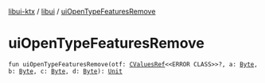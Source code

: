 [libui-ktx](../index.md) / [libui](index.md) / [uiOpenTypeFeaturesRemove](./ui-open-type-features-remove.md)

# uiOpenTypeFeaturesRemove

`fun uiOpenTypeFeaturesRemove(otf: `[`CValuesRef`](../kotlinx.cinterop/-c-values-ref/index.md)`<<ERROR CLASS>>?, a: `[`Byte`](https://kotlinlang.org/api/latest/jvm/stdlib/kotlin/-byte/index.html)`, b: `[`Byte`](https://kotlinlang.org/api/latest/jvm/stdlib/kotlin/-byte/index.html)`, c: `[`Byte`](https://kotlinlang.org/api/latest/jvm/stdlib/kotlin/-byte/index.html)`, d: `[`Byte`](https://kotlinlang.org/api/latest/jvm/stdlib/kotlin/-byte/index.html)`): `[`Unit`](https://kotlinlang.org/api/latest/jvm/stdlib/kotlin/-unit/index.html)